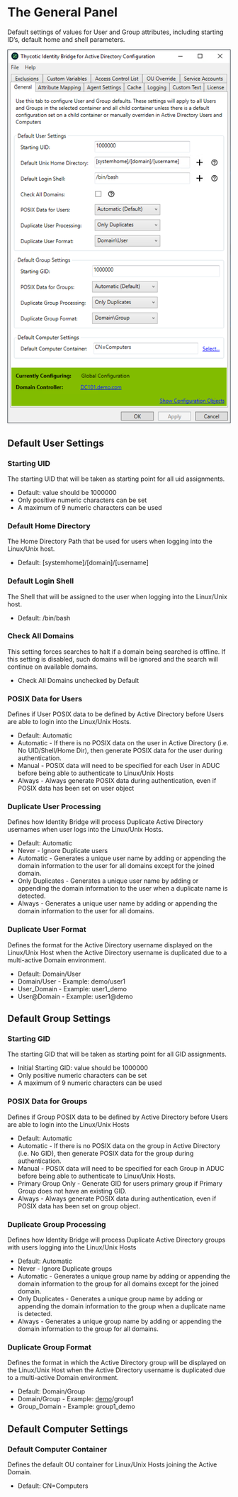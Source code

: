 [title]: # (General)
[tags]: # (panel)
[priority]: # (5)
# The General Panel

Default settings of values for User and Group attributes, including starting ID’s, default home and shell parameters.

![general](../images/general.png "General tab of the Bridge Configuration tool")

## Default User Settings

### Starting UID

The starting UID that will be taken as starting point for all uid assignments.

* Default: value should be 1000000
* Only positive numeric characters can be set
* A maximum of 9 numeric characters can be used

### Default Home Directory

The Home Directory Path that be used for users when logging into the Linux/Unix host.

* Default: [systemhome]/[domain]/[username]

### Default Login Shell

The Shell that will be assigned to the user when logging into the Linux/Unix host.

* Default: /bin/bash 

### Check All Domains

This setting forces searches to halt if a domain being searched is offline. If this setting is disabled, such domains will be ignored and the search will continue on available domains.

* Check All Domains unchecked by Default

### POSIX Data for Users

Defines if User POSIX data to be defined by Active Directory before Users are able to login into the Linux/Unix Hosts.

* Default: Automatic
* Automatic - If there is no POSIX data on the user in Active Directory (i.e. No UID/Shell/Home Dir), then generate POSIX data for the user during authentication.
* Manual - POSIX data will need to be specified for each User in ADUC before being able to authenticate to Linux/Unix Hosts
* Always - Always generate POSIX data during authentication, even if POSIX data has been set on user  object

### Duplicate User Processing

Defines how Identity Bridge will process Duplicate Active Directory usernames when user logs into the Linux/Unix Hosts.

* Default: Automatic
* Never - Ignore Duplicate users
* Automatic - Generates a unique user name by adding or appending the domain information to the user for all domains except for the joined domain.
* Only Duplicates - Generates a unique user name by adding or appending the domain information to the user when a duplicate name is detected.
* Always - Generates a unique user name by adding or appending the domain information to the user for all domains.

### Duplicate User Format

Defines the format for the Active Directory username displayed on the Linux/Unix Host when the Active Directory username is duplicated due to a multi-active Domain environment.

* Default: Domain/User
* Domain/User - Example: demo/user1
* User_Domain - Example: user1_demo
* User@Domain - Example: user1@demo

## Default Group Settings

### Starting GID

The starting GID that will be taken as starting point for all GID assignments.

* Initial Starting GID: value should be 1000000
* Only positive numeric characters can be set
* A maximum of 9 numeric characters can be used

### POSIX Data for Groups

Defines if Group POSIX data to be defined by Active Directory before Users are able to login into the Linux/Unix Hosts

* Default: Automatic
* Automatic - If there is no POSIX data on the group in Active Directory (i.e. No GID), then generate POSIX data for the group during authentication.
* Manual - POSIX data will need to be specified for each Group in ADUC before being able to authenticate to Linux/Unix Hosts.
* Primary Group Only - Generate GID for users primary group if Primary Group does not have an existing GID.
* Always - Always generate POSIX data during authentication, even if POSIX data has been set on group object.

### Duplicate Group Processing

Defines how Identity Bridge will process Duplicate Active Directory groups with
users logging into the Linux/Unix Hosts

* Default: Automatic
* Never - Ignore Duplicate groups
* Automatic - Generates a unique group name by adding or appending the domain information to the group for all domains except for the joined domain.
* Only Duplicates - Generates a unique group name by adding or appending the domain information to the group when a duplicate name is detected.
* Always - Generates a unique group name by adding or appending the domain information to the group for all domains.

### Duplicate Group Format

Defines the format in which the Active Directory group will be displayed on the Linux/Unix Host when the Active Directory username is duplicated due to a multi-active Domain environment.

* Default: Domain/Group
* Domain/Group - Example: [demo](http://demo.com)/group1
* Group_Domain - Example: group1_demo

## Default Computer Settings

### Default Computer Container

Defines the default OU container for Linux/Unix Hosts joining the Active Domain.

* Default: CN=Computers
